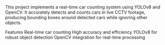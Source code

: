 This project implements a real-time car counting system using YOLOv8 and OpenCV. It accurately detects and counts cars in live CCTV footage, producing bounding boxes around detected cars while ignoring other objects.

Features
Real-time car counting
High accuracy and efficiency
YOLOv8 for robust object detection
OpenCV integration for real-time processing

